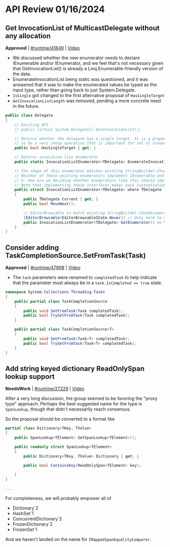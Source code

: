 # API Review 01/16/2024

## Get InvocationList of MulticastDelegate without any allocation

**Approved** | [#runtime/41849](https://github.com/dotnet/runtime/issues/41849#issuecomment-1894294984) | [Video](https://www.youtube.com/watch?v=StEWcIIegU4&t=0h0m0s)

* We discussed whether the new enumerator needs to declare IEnumerable and/or IEnumerator, and we feel that's not necessary given that GetInvocationList() is already a Linq.Enumerable-friendly version of the data.
* EnumerateInvocationList being static was questioned, and it was answered that it was to make the enumerated values be typed as the input type, rather than going back to just System.Delegate.
* `IsSingle` got changed to the first alternative proposal of `HasSingleTarget`
* `GetInvocationListLength` was removed, pending a more concrete need in the future.

```C#
public class Delegate
{
    // Existing API
    // public virtual System.Delegate[] GetInvocationList();

    // Returns whether the delegate has a single target. It is a property to highlight that it is guaranteed 
    // to be a very cheap operation that is important for set of scenarios addressed by this proposal.
    public bool HasSingleTarget { get; }

    // Returns invocation list enumerator
    public static InvocationListEnumerator<TDelegate> EnumerateInvocationList<TDelegate>(TDelegate d) where TDelegate : Delegate;

    // The shape of this enumerator matches existing StringBuilder.ChunkEnumerator and Activity.Enumerator
    // Neither of these existing enumerators implement IEnumerable and IEnumerator. This can be changed. 
    // Q: How are we deciding whether enumerators like this should implement IEnumerable and IEnumerator?
    // Note that implementing these interfaces makes each instantiation of the type more expensive, so it is a tradeoff.
    public struct InvocationListEnumerator<TDelegate> where TDelegate : Delegate
    {
        public TDelegate Current { get; }
        public bool MoveNext();

        // EditorBrowsable to match existing StringBuilder.ChunkEnumerator and Activity.Enumerator
        [EditorBrowsable(EditorBrowsableState.Never)] // Only here to make foreach work
        public InvocationListEnumerator<TDelegate> GetEnumerator() => this;
    }
}
```
## Consider adding TaskCompletionSource.SetFromTask(Task)

**Approved** | [#runtime/47998](https://github.com/dotnet/runtime/issues/47998#issuecomment-1894306184) | [Video](https://www.youtube.com/watch?v=StEWcIIegU4&t=0h23m23s)

* The `task` parameters were renamed to `completedTask` to help indicate that the parameter must always be in a `task.IsCompleted == true` state.

```C#
namespace System.Collections.Threading.Tasks
{
    public partial class TaskCompletionSource
    {
        public void SetFromTask(Task completedTask);
        public bool TrySetFromTask(Task completedTask);
    }

    public partial class TaskCompletionSource<T>
    {
        public void SetFromTask(Task<T> completedTask);
        public bool TrySetFromTask(Task<T> completedTask);
    }
}
```

## Add string keyed dictionary ReadOnlySpan<char> lookup support

**NeedsWork** | [#runtime/27229](https://github.com/dotnet/runtime/issues/27229#issuecomment-1894431654) | [Video](https://www.youtube.com/watch?v=StEWcIIegU4&t=0h31m53s)

After a very long discussion, the group seemed to be favoring the "proxy type" approach.  Perhaps the best suggested name for the type is `SpanLookup`, though that didn't necessarily reach consensus.

So the proposal should be converted to a format like

```C#
partial class Dictionary<TKey, TValue>
{
    public SpanLookup<TElement> GetSpanLookup<TElement>();

    public readonly struct SpanLookup<TElement>
    {
        public Dictionary<TKey, TValue> Dictionary { get; }

        public bool ContainsKey(ReadOnlySpan<TElement> key);
        ...
    }
}

...
```

For completeness, we will probably empower all of

* Dictionary`2
* HashSet`1
* ConcurrentDictionary`2
* FrozenDictionary`2
* FrozenSet`1


And we haven't landed on the name for `IMappedSpanEqualityComparer`.
